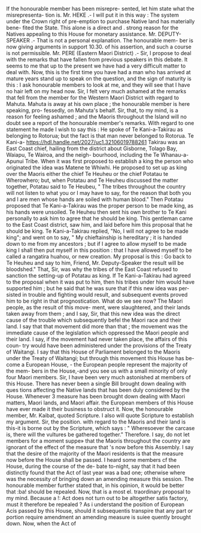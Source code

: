 If the honourable member has been misrepre- sented, let him state what the misrepresenta- tion is. Mr. HEKE .- I will put it in this way : The system under the Crown right of pre-emption to purchase Native land has materially bene- fited the State. This alone is a direct and . strong reason for the Natives appealing to this House for monetary assistance. Mr. DEPUTY-SPEAKER .- That is not a personal explanation. The honourable mem- ber is now giving arguments in support 10.30. of his assertion, and such a course is not permissible. Mr. PERE (Eastern Maori District) .- Sir, I propose to deal with the remarks that have fallen from previous speakers in this debate. It seems to me that up to the present we have had a very difficult matter to deal with. Now, this is the first time you have had a man who has arrived at mature years stand up to speak on the question, and the sign of maturity is this : I ask honourable members to look at me, and they will see that I have no hair left on my head now. Sir, I felt very much ashamed at the remarks that fell from the member for the Western Maori District with regard to Mahuta. Mahuta is away at his own place ; the honourable member is here speaking, pro- fessedly, on Mahuta's behalf. Sir, that, to my mind, is a reason for feeling ashamed ; and the Maoris throughout the Island will no doubt see a report of the honourable member's remarks. With regard to one statement he made I wish to say this : He spoke of Te Kani-a-Takirau as belonging to Rotorua; but the fact is that man never belonged to Rotorua. Te Kani-a- https://hdl.handle.net/2027/uc1.32106019788261 Takirau was an East Coast chief, hailing from the district about Gisborne, Tolago Bay, Waiapu, Te Wairoa, and the neigh- bourhood, including the Te Whanau-a-Apunui Tribe. When it was first proposed to establish a king the person who originated the idea was Matene te Whiwhi. He proposed to set up as king over the Maoris either the chief Te Heuheu or the chief Potatau te Wherowhero; but, when Potatau and Te Heuheu discussed the matter together, Potatau said to Te Heubeu, " The tribes throughout the country will not listen to what you or I may have to say, for the reason that both you and I are men whose hands are soiled with human blood." Then Potatau proposed that Te Kani-a-Takirau was the proper person to be made king, as his hands were unsoiled. Te Heuheu then sent his own brother to Te Kani personally to ask him to agree that he should be king. This gentleman came to the East Coast district, saw him, and laid before him this proposal that he should be king. Te Kani-a-Takirau replied, "No, I will not agree to be made king"; and went on to say, " My chieftainship is hereditary ; it is handed down to me from my ancestors ; but if I agree to allow myself to be made king I shall then put myself in this position : that I have allowed myself to be called a rangatira huahou, or new creation. My proposal is this : Go back to Te Heuheu and say to him, Friend, Mr. Deputy-Speaker the result will be bloodshed." That, Sir, was why the tribes of the East Coast refused to sanction the setting-up of Potatau as king. If Te Kani-a-Takirau had agreed to the proposal when it was put to him, then his tribes under him would have supported him ; but he said that he was sure that if this new idea was per- sisted in trouble and fighting would result, and subsequent events proved him to be right in that prognostication. What do we see now? The Maori people, as the result of this move- ment, were slaughtered, and their lands taken away from them ; and I say, Sir, that this new idea was the direct cause of the trouble which subsequently befel the Maori race and their land. I say that that movement did more than that ; the movement was the immediate cause of the legislation which oppressed the Maori people and their land. I say, if the movement had never taken place, the affairs of this coun- try would have been administered under the provisions of the Treaty of Waitangi. I say that this House of Parliament belonged to the Maoris under the Treaty of Waitangi; but through this movement this House has be- come a European House, - the European people represent the majority of the mem- bers in the House,-and you see us with a small minority of only four Maori members. Sir, I have been very much astonished at members of this House. There has never been a single Bill brought down dealing with ques tions affecting the Native lands that has been duly considered by the House. Whenever 3 measure has been brought down dealing with Maori matters, Maori lands, and Maori affair. the European members of this House have ever made it their business to obstruct it. Now, the honourable member, Mr. Kaibat, quoted Scripture. I also will quote Scripture to establish my argument. Sir, the position. with regard to the Maoris and their land is this-it is borne out by the Scripture, which says : " Wheresoever the carcase is, there will the vultures be gathered together." Therefore. I say, do not let members for a moment suppe» that the Maoris throughout the country are ignorant of the effect of the measure that 's now before this Assembly. I say that the desire of the majority of the Maori residents is that the measure now before the House shall be passed. I heard some members cf the House, during the course of the de- bate to-night, say that it had been distinctly found that the Act of last year was a bad one; otherwise where was the necessity of bringing down an amending measure this session. The honourable member further stated that, in his opinion, it would be better that :ba! should be repealed. Now, that is a most el. traordinary proposal to my mind. Because a !: Act does not turn out to be altogether satis factory, must it therefore be repealed ? As i understand the position of European Acis passed by this House, should it subsequentis transpire that any part or portion require amendment an amending measure is suiee quently brought down. Now, when the Act of 